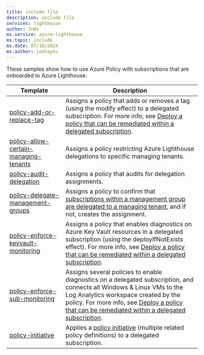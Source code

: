 ```yaml
---
title: include file
description: include file
services: lighthouse
author: JnHs
ms.service: azure-lighthouse
ms.topic: include
ms.date: 07/10/2024
ms.author: jenhayes
---
```


These samples show how to use Azure Policy with subscriptions that are onboarded to Azure Lighthouse.

| **Template** | **Description** |
|---------|---------|
| [policy-add-or-replace-tag](https://github.com/Azure/Azure-Lighthouse-samples/tree/master/templates/policy-add-or-replace-tag) | Assigns a policy that adds or removes a tag (using the modify effect) to a delegated subscription. For more info, see [Deploy a policy that can be remediated within a delegated subscription](../how-to/deploy-policy-remediation.md). |
| [policy-allow-certain-managing-tenants](https://github.com/Azure/Azure-Lighthouse-samples/tree/master/templates/policy-allow-certain-managing-tenants) | Assigns a policy restricting Azure Lighthouse delegations to specific managing tenants. |
| [policy-audit-delegation](https://github.com/Azure/Azure-Lighthouse-samples/tree/master/templates/policy-audit-delegation) | Assigns a policy that audits for delegation assignments. |
| [policy-delegate-management-groups](https://github.com/Azure/Azure-Lighthouse-samples/tree/master/templates/policy-delegate-management-groups) | Assigns a policy to confirm that [subscriptions within a management group are delegated to a managing tenant](../how-to/onboard-management-group.md), and if not, creates the assignment. |
| [policy-enforce-keyvault-monitoring](https://github.com/Azure/Azure-Lighthouse-samples/tree/master/templates/policy-enforce-keyvault-monitoring) | Assigns a policy that enables diagnostics on Azure Key Vault resources in a delegated subscription (using the deployIfNotExists effect). For more info, see [Deploy a policy that can be remediated within a delegated subscription](../how-to/deploy-policy-remediation.md). |
| [policy-enforce-sub-monitoring](https://github.com/Azure/Azure-Lighthouse-samples/tree/master/templates/policy-enforce-sub-monitoring) | Assigns several policies to enable diagnostics on a delegated subscription, and connects all Windows & Linux VMs to the Log Analytics workspace created by the policy. For more info, see [Deploy a policy that can be remediated within a delegated subscription](../how-to/deploy-policy-remediation.md). |
| [policy-initiative](https://github.com/Azure/Azure-Lighthouse-samples/tree/master/templates/policy-initiative) | Applies a [policy initiative](/azure/governance/policy/overview#initiative-definition) (multiple related policy definitions) to a delegated subscription. |

